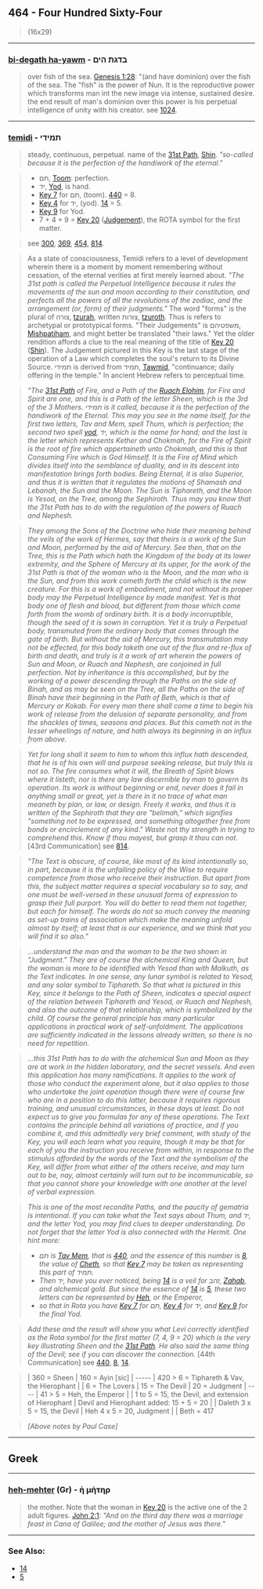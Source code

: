 ## 464 - Four Hundred Sixty-Four
> (16x29)

---

### [bi-degath ha-yawm](/keys/BDGTh.HIM) - בדגת הים
> over fish of the sea. [Genesis 1:28](http://biblehub.com/genesis/1-28.htm): "(and have dominion) over the fish of the sea. The "fish" is the power of Nun. It is the reproductive power which transforms man int the new image via intense, sustained desire. the end result of man's dominion over this power is his perpetual intelligence of unity with his creator. see [1024](1024).

---

### [temidi](/keys/ThMIDI) - תמידי
> steady, continuous, perpetual. name of the [31st Path](31), [Shin](/keys/Sh). *"so-called because it is the perfection of the handiwork of the eternal."*

> - תם, [Toom](/keys/ThM): perfection.
> - יד, [Yod](/keys/ID), is hand.
> - [Key 7](7) for תם, (toom). [440](440) = 8.
> - [Key 4](4) for יד, (yod). [14](14) = 5.
> - [Key 9](9) for Yod.
> - 7 + 4 + 9 = [Key 20](20) ([Judgement](/keys/Sh)), the ROTA symbol for the first matter.

> see [300](300), [369](369), [454](454), [814](814).

> As a state of consciousness, Temidi refers to a level of development wherein there is a moment by moment remembering without cessation, of the eternal verities at first merely learned about. *"The 31st path is called the Perpetual Intelligence because it rules the movements of the sun and moon according to their constitution, and perfects all the powers of all the revolutions of the zodiac, and the arrangement (or, form) of their judgments."* The word "forms" is the plural of צורה, [tzurah](/keys/TzVRH), written צורות, [tzuroth](/keys/TzVRVTh). Thus is refers to archetypal or prototypical forms. "Their Judgements" is משפטיהם, [Mishpatiham](/keys/MShPTIHM), and might better be translated "their laws." Yet the older rendition affords a clue to the real meaning of the title of [Key 20](20) ([Shin](/keys/Sh)). The Judgement pictured in this Key is the last stage of the operation of a Law which completes the soul's return to its Divine Source. תמידי is derived from תמיד, [Tawmid](/keys/ThMID), "continuance; daily offering in the temple." In ancient Hebrew refers to perceptual time.

> *"The [31st Path](31) of Fire, and a Path of the [Ruach Elohim](/keys/RVCh.ALHIM), for Fire and Spirit are one, and this is a Path of the letter Sheen, which is the 3rd of the 3 Mothers. תמידי is it called, because it is the perfection of the handiwork of the Eternal. This may you see in the name itself, for the first two letters, Tav and Mem, spell Thum, which is perfection; the second two spell [yod](/keys/ID), יד, which is the name for hand; and the last is the letter which represents Kether and Chokmah, for the Fire of Spirit is the root of fire which appertaineth unto Chokmah, and this is that Consuming Fire which is God Himself. It is the Fire of Mind which divides itself into the semblance of duality, and in its descent into manifestation brings forth bodies. Being Eternal, it is also Superior, and thus it is written that it regulates the motions of Shamash and Lebanah, the Sun and the Moon. The Sun is Tiphareth, and the Moon is Yesod, on the Tree, among the Sephiroth. Thus may you know that the 31st Path has to do with the regulation of the powers of Ruach and Nephesh.*

> *They among the Sons of the Doctrine who hide their meaning behind the veils of the work of Hermes, say that theirs is a work of the Sun and Moon, performed by the aid of Mercury. See then, that on the Tree, this is the Path which hath the Kingdom of the body at its lower extremity, and the Sphere of Mercury at its upper, for the work of the 31st Path is that of the woman who is the Moon, and the man who is the Sun, and from this work cometh forth the child which is the new creature. For this is a work of embodiment, and not without its proper body may the Perpetual Intelligence by made manifest. Yet is that body one of flesh and blood, but different from those which come forth from the womb of ordinary birth. It is a body incorruptible, though the seed of it is sown in corruption. Yet it is truly a Perpetual body, transmuted from the ordinary body that comes through the gate of birth. But without the aid of Mercury, this transmutation may not be effected, for this body taketh one out of the flux and re-flux of birth and death, and truly is it a work of art wherein the powers of Sun and Moon, or Ruach and Nephesh, are conjoined in full perfection. Not by inheritance is this accomplished, but by the working of a power descending through the Paths on the side of Binah, and as may be seen on the Tree, all the Paths on the side of Binah have their beginning in the Path of Beth, which is that of Mercury or Kokab. For every man there shall come a time to begin his work of release from the delusion of separate personality, and from the shackles of times, seasons and places. But this cometh not in the lesser wheelings of nature, and hath always its beginning in an influx from above.*

> *Yet for long shall it seem to him to whom this influx hath descended, that he is of his own will and purpose seeking release, but truly this is not so. The fire consumes what it will, the Breath of Spirit blows where it listeth, nor is there any law discernible by man to govern its operation. Its work is without beginning or end, never does it fail in anything small or great, yet is there in it no trace of what man meaneth by plan, or law, or design. Freely it works, and thus it is written of the Sephiroth that they are "belimah," which signifies "something not to be expressed, and something altogether free from bonds or encirclement of any kind." Waste not thy strength in trying to comprehend this. Know if thou mayest, but grasp it thou can not.* [43rd Communication] see [814](814).

> *"The Text is obscure, of course, like most of its kind intentionally so, in part, because it is the unfailing policy of the Wise to require competence from those who receive their instruction. But apart from this, the subject matter requires a special vocabulary so to say, and one must be well-versed in these unusual forms of expression to grasp their full purport. You will do better to read them not together, but each for himself. The words do not so much convey the meaning as set-up trains of association which make the meaning unfold almost by itself; at least that is our experience, and we think that you will find it so also."*

> *...understand the man and the woman to be the two shown in "Judgment." They are of course the alchemical King and Queen, but the woman is more to be identified with Yesod than with Malkuth, as the Text indicates. In one sense, any lunar symbol is related to Yesod, and any solar symbol to Tiphareth. So that what is pictured in this Key, since it belongs to the Path of Sheen, indicates a special aspect of the relation between Tiphareth and Yesod, or Ruach and Nephesh, and also the outcome of that relationship, which is symbolized by the child. Of course the general principle has many particular applications in practical work of self-unfoldment. The applications are sufficiently indicated in the lessons already written, so there is no need for repetition.*

> *...this 31st Path has to do with the alchemical Sun and Moon as they are at work in the hidden laboratory, and the secret vessels. And even this application has many ramifications. It applies to the work of those who conduct the experiment alone, but it also applies to those who undertake the joint operation though there were of course few who are in a position to do this latter, because it requires rigorous training, and unusual circumstances, in these days at least. Do not expect us to give you formulas for any of these operations. The Text contains the principle behind all variations of practice, and if you combine it, and this admittedly very brief comment, with study of the Key, you will each learn what you require, though it may be that for each of you the instruction you receive from within, in response to the stimulus afforded by the words of the Text and the symbolism of the Key, will differ from what either of the others receive, and may turn out to be, nay, almost certainly will turn out to be incommunicable, so that you cannot share your knowledge with one another at the level of verbal expression.*

> *This is one of the most recondite Paths, and the paucity of gematria is intentional. If you can take what the Text says about Thum, and יד, and the letter Yod, you may find clues to deeper understanding. Do not forget that the letter Yod is also connected with the Hermit. One hint more:*

> - *תם is [Tav Mem](/keys/ThM), that is [440](440), and the essence of this number is [8](8), the value of [Cheth](/keys/Ch), so that [Key 7](7) may be taken as representing this part of תמיד.*
> - *Then יד, have you ever noticed, being [14](14) is a veil for זהב, [Zahab](/keys/ZHB), and alchemical gold. But since the essence of [14](14) is [5](5), these two letters can be represented by [Heh](/keys/H), or the Emperor,*
> - *so that in Rota you have [Key 7](7) for תם, [Key 4](4) for יד, and [Key 9](9) for the final Yod.*

> *Add these and the result will show you what Levi correctly identified as the Rota symbol for the first matter (7, 4, 9 = 20) which is the very key illustrating Sheen and the [31st Path](31). He also said the same thing of the Devil; see if you can discover the connection.* [44th Communication] see [440](440), [8](8), [14](14).

>	| 360 = Sheen
>	| 160 = Ayin [sic]
>	| -----
>	| 420 > 6 = Tiphareth & Vav, the Hierophant
>	|
>	|  6 = The Lovers
>	| 15 = The Devil
>	| 20 = Judgment
>	| ----
>	| 41 > 5 = Heh, the Emperor
>	|
>	| 1 to 5 = 15, the Devil, and extension of Hierophant
>	| Devil and Hierophant added: 15 + 5 = 20
>	| 
>	| Daleth 3 x 5 = 15, the Devil
>	| Heh 4 x 5 = 20, Judgment
>	| 
>	| Beth = 417

> *[Above notes by Paul Case]*

---

## Greek

---

### [heh-mehter](/greek?word=h+mhThr) (Gr) - ἡ μήτηρ
> the mother. Note that the woman in [Key 20](20) is the active one of the 2 adult figures. [John 2:1](http://biblehub.com/john/2-1.htm): *"And on the third day there was a marriage feast in Cana of Galilee; and the mother of Jesus was there."*

---

### See Also:

- [14](14)
- [5](5)
